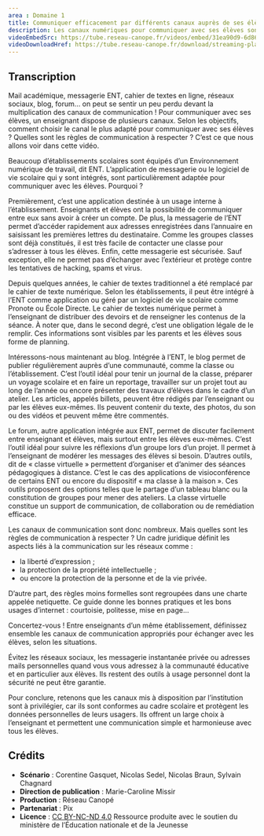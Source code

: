 ```yaml
---
area : Domaine 1
title: Communiquer efficacement par différents canaux auprès de ses élèves
description: Les canaux numériques pour communiquer avec ses élèves sont très nombreux. Quel canal choisir ? C’est ce que nous allons voir dans cette vidéo.
videoEmbedSrc: https://tube.reseau-canope.fr/videos/embed/31ea90d9-6d86-49b1-b6e1-4cc008000dbe
videoDownloadHref: https://tube.reseau-canope.fr/download/streaming-playlists/hls/videos/31ea90d9-6d86-49b1-b6e1-4cc008000dbe-1080-fragmented.mp4
---
```


## Transcription

Mail académique, messagerie ENT, cahier de textes en ligne, réseaux sociaux, blog, forum… on peut se sentir un peu perdu devant la multiplication des canaux de communication ! Pour communiquer avec ses élèves, un enseignant dispose de plusieurs canaux. Selon les objectifs, comment choisir le canal le plus adapté pour communiquer avec ses élèves ? Quelles sont les règles de communication à respecter ? C’est ce que nous allons voir dans cette vidéo.

Beaucoup d’établissements scolaires sont équipés d’un Environnement numérique de travail, dit ENT. L’application de messagerie ou le logiciel de vie scolaire qui y sont intégrés, sont particulièrement adaptée pour communiquer avec les élèves. Pourquoi ?

Premièrement, c’est une application destinée à un usage interne à l’établissement. Enseignants et élèves ont la possibilité de communiquer entre eux sans avoir à créer un compte. De plus, la messagerie de l’ENT permet d’accéder rapidement aux adresses enregistrées dans l’annuaire en saisissant les premières lettres du destinataire. Comme les groupes classes sont déjà constitués, il est très facile de contacter une classe pour s’adresser à tous les élèves. Enfin, cette messagerie est sécurisée. Sauf exception, elle ne permet pas d’échanger avec l’extérieur et protège contre les tentatives de hacking, spams et virus.

Depuis quelques années, le cahier de textes traditionnel a été remplacé par le cahier de texte numérique. Selon les établissements, il peut être intégré à l’ENT comme application ou géré par un logiciel de vie scolaire comme Pronote ou École Directe. Le cahier de textes numérique permet à l’enseignant de distribuer des devoirs et de renseigner les contenus de la séance. À noter que, dans le second degré, c’est une obligation légale de le remplir. Ces informations sont visibles par les parents et les élèves sous forme de planning.

Intéressons-nous maintenant au blog. Intégrée à l’ENT, le blog permet de publier régulièrement auprès d’une communauté, comme la classe ou l’établissement. C’est l’outil idéal pour tenir un journal de la classe, préparer un voyage scolaire et en faire un reportage, travailler sur un projet tout au long de l’année ou encore présenter des travaux d’élèves dans le cadre d’un atelier. Les articles, appelés billets, peuvent être rédigés par l’enseignant ou par les élèves eux-mêmes. Ils peuvent contenir du texte, des photos, du son ou des vidéos et peuvent même être commentés.

Le forum, autre application intégrée aux ENT, permet de discuter facilement entre enseignant et élèves, mais surtout entre les élèves eux-mêmes. C’est l’outil idéal pour suivre les réflexions d’un groupe lors d’un projet. Il permet à l’enseignant de modérer les messages des élèves si besoin. D’autres outils, dit de « classe virtuelle » permettent d’organiser et d’animer des séances pédagogiques à distance. C’est le cas des applications de visioconférence de certains ENT ou encore du dispositif « ma classe à la maison ». Ces outils proposent des options telles que le partage d’un tableau blanc ou la constitution de groupes pour mener des ateliers. La classe virtuelle constitue un support de communication, de collaboration ou de remédiation efficace.

Les canaux de communication sont donc nombreux. Mais quelles sont les règles de communication à respecter ? Un cadre juridique définit les aspects liés à la communication sur les réseaux comme :

- la liberté d’expression ;
- la protection de la propriété intellectuelle ;
- ou encore la protection de la personne et de la vie privée.

D’autre part, des règles moins formelles sont regroupées dans une charte appelée netiquette. Ce guide donne les bonnes pratiques et les bons usages d’internet : courtoisie, politesse, mise en page...

Concertez-vous ! Entre enseignants d’un même établissement, définissez ensemble les canaux de communication appropriés pour échanger avec les élèves, selon les situations.

Évitez les réseaux sociaux, les messagerie instantanée privée ou adresses mails personnelles quand vous vous adressez à la communauté éducative et en particulier aux élèves. Ils restent des outils à usage personnel dont la sécurité ne peut être garantie.

Pour conclure, retenons que les canaux mis à disposition par l’institution sont à privilégier, car ils sont conformes au cadre scolaire et protègent les données personnelles de leurs usagers. Ils offrent un large choix à l’enseignant et permettent une communication simple et harmonieuse avec tous les élèves.

## Crédits

- **Scénario** : Corentine Gasquet, Nicolas Sedel, Nicolas Braun, Sylvain Chagnard
- **Direction de publication** : Marie-Caroline Missir
- **Production** : Réseau Canopé
- **Partenariat** : Pix
- **Licence** : [CC BY-NC-ND 4.0](https://creativecommons.org/licenses/by-nc-nd/4.0/deed.fr)
Ressource produite avec le soutien du ministère de l’Éducation nationale et de la Jeunesse
